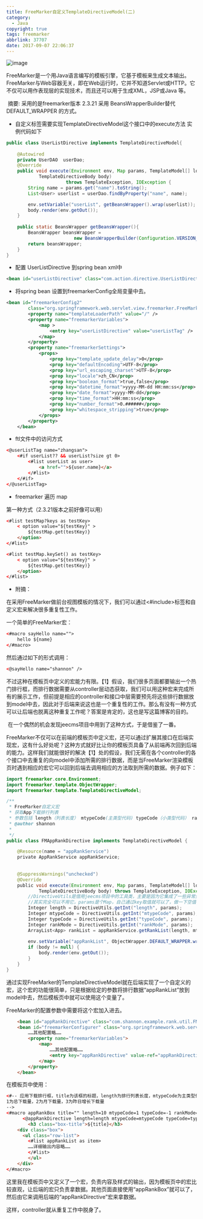 ```yaml
---
title: FreeMarker自定义TemplateDirectiveModel(二)
category:
  - Java
copyright: true
tags: freemarker
abbrlink: 37707
date: 2017-09-07 22:06:37
---
```


![image](http://ovi3ob9p4.bkt.clouddn.com/TIETU/CT0032.jpg)

FreeMarker是一个用Java语言编写的模板引擎，它基于模板来生成文本输出。FreeMarker与Web容器无关，即在Web运行时，它并不知道Servlet或HTTP。它不仅可以用作表现层的实现技术，而且还可以用于生成XML，JSP或Java 等。
<!--more-->

​	摘要: 采用的是freemarker版本 2.3.21 采用 BeansWrapperBuilder替代DEFAULT_WRAPPER 的方式。

* 自定义标签需要实现TemplateDirectiveModel这个接口中的execute方法  实例代码如下

```java
public class UserListDirective implements TemplateDirectiveModel{
	
	@Autowired
	private UserDAO  userDao;
	@Override
	public void execute(Environment env, Map params, TemplateModel[] loopVars,
			TemplateDirectiveBody body) 
                      throws TemplateException, IOException {
		String name = params.get("name").toString();
		List<User> userlist = userDao.findByProperty("name", name);

		env.setVariable("userList", getBeansWrapper().wrap(userlist));
		body.render(env.getOut());
	}
	
	public static BeansWrapper getBeansWrapper(){
		BeansWrapper beansWrapper = 
                         new BeansWrapperBuilder(Configuration.VERSION_2_3_21).build();
		return beansWrapper;
	}
}
```

* 配置 UserListDirective 到spring  bean xml中

```xml
<bean id="userListDirective" class="com.action.directive.UserListDirective"></bean>
```

* 将spring bean 设置到freemarkerConfig全局变量中去。 

```xml
<bean id="freemarkerConfig2"
        class="org.springframework.web.servlet.view.freemarker.FreeMarkerConfigurer">
        <property name="templateLoaderPath" value="/" />
        <property name="freemarkerVariables">
            <map >
                <entry key="userListDirective" value="userListTag" />
            </map>
        </property>
        <property name="freemarkerSettings">
            <props>
                <prop key="template_update_delay">0</prop>
                <prop key="defaultEncoding">UTF-8</prop>
                <prop key="url_escaping_charset">UTF-8</prop>
                <prop key="locale">zh_CN</prop>
                <prop key="boolean_format">true,false</prop>
                <prop key="datetime_format">yyyy-MM-dd HH:mm:ss</prop>
                <prop key="date_format">yyyy-MM-dd</prop>
                <prop key="time_format">HH:mm:ss</prop>
                <prop key="number_format">0.######</prop>
                <prop key="whitespace_stripping">true</prop>
            </props>
        </property>
    </bean>
```

* ftl文件中的访问方式

```html
<@userListTag name="zhangsan">
    <#if userList?? && userList?size gt 0>
        <#list userList as user>
            <a href="">${user.name}</a>
        </#list>
    </#if> 
</@userListTag>
```

* freemarker 遍历 map

第一种方式（2.3.21版本之前好像可以用）

```html
<#list testMap?keys as testKey>  
    < option value="${testKey}" >  
        ${testMap.get(testKey)}  
    </option>  
</#list>
```

```html
<#list testMap.keySet() as testKey>  
    < option value="${testKey}" >  
        ${testMap.get(testKey)}  
    </option>  
</#list>
```
* 附摘：

在采用FreeMarker做前台视图模板的情况下，我们可以通过<#include>标签和自定义宏来解决很多重复性工作。

一个简单的FreeMarker宏：

```html
<#macro sayHello name="">
    hello ${name}
</#macro>
```

然后通过如下的形式调用：

```html
<@sayHello name="shannon" />  
```

​	不过这种在模板页中定义的宏能力有限。【1】假设，我们很多页面都要输出一个热门排行框，而排行数据需要从controller层动态获取，我们可以用这种宏来完成所有的展示工作，但前提是相应的controller和接口中层需要预先将这些排行数据放到model中去，因此对于后端来说这也是一个重复性的工作。那么有没有一种方式可以让后端也脱离这种重复工作呢？答案是肯定的，这也是写这篇博客的目的。

​	在一个偶然的机会发现jeecms项目中用到了这种方式，于是借鉴了一番。

​	FreeMarker不仅可以在前端的模板页中定义宏，还可以通过扩展其接口在后端实现宏，这有什么好处呢？这种方式就好比让你的模板页具备了从前端再次回到后端的能力。这样我们就能很好的解决【1】处的假设，我们无需在各个controller的各个接口中去重复的向model中添加所需的排行数据，而是当FreeMarker渲染模板页时遇到相应的宏它可以回到后端去调用相应的方法取到所需的数据。例子如下：

```java
import freemarker.core.Environment;
import freemarker.template.ObjectWrapper;
import freemarker.template.TemplateDirectiveModel;

/**
 * FreeMarker自定义宏
 * 获取App下载排行列表
 * 参数包括 length（列表长度） mtypeCode(主类型代码) typeCode（小类型代码） rankMode（排行模式1、2、3）
 * @author shannon
 *
 */
public class FMAppRankDirective implements TemplateDirectiveModel {

    @Resource(name = "appRankService")
    private AppRankService appRankService;
    
    
    @SuppressWarnings("unchecked")
    @Override
    public void execute(Environment env, Map params, TemplateModel[] loopVars,
            TemplateDirectiveBody body) throws TemplateException, IOException {
        //DirectiveUtils是借用jeecms项目中的工具类，主要是因为它集成了一些异常处理功能，
        //其实完全可以不用它，params是个Map，自己通过key取值就可以了，做一下空值判断
        Integer length = DirectiveUtils.getInt("length", params);
        Integer mtypeCode = DirectiveUtils.getInt("mtypeCode", params);
        Integer typeCode = DirectiveUtils.getInt("typeCode", params);
        Integer rankMode = DirectiveUtils.getInt("rankMode", params);
        ArrayList<App> rankList = appRankService.getRankList(length, mtypeCode, typeCode, rankMode);
        
        env.setVariable("appRankList", ObjectWrapper.DEFAULT_WRAPPER.wrap(rankList));
        if (body != null) {
            body.render(env.getOut());
        }
    }
}
```

​	通过实现FreeMarker的TemplateDirectiveModel就在后端实现了一个自定义的宏，这个宏的功能很简单，只是根据给定的参数将排行数据“appRankList”放到model中去，然后模板页中就可以使用这个变量了。

FreeMarker的配置参数中需要将这个宏加入进去。

```html
	<bean id="appRankDirective" class="com.shannon.example.rank.util.FMAppRankDirective" />
	<bean id="freemarkerConfigurer" class="org.springframework.web.servlet.view.freemarker.FreeMarkerConfigurer">
		……其他配置略……
		<property name="freemarkerVariables">
			<map>
				……其他配置略……
				<entry key="appRankDirective" value-ref="appRankDirective"/>
			</map>
		</property>
	</bean>
```

在模板页中使用：

```html
<#-- 应用下载排行框，title为该框的标题，length为排行列表长度，mtypeCode为主类型代码，typeCode为小类型代码，rankMode为排行方式 
1为总下载量，2为月下载量，3为昨日增长下载量
-->
<#macro appRankBox title="" length=10 mtypeCode=1 typeCode=-1 rankMode=1>
      <@appRankDirective length=length mtypeCode=mtypeCode typeCode=typeCode rankMode=rankMode />
        <h3 class="box-title">${title}</h3>
    <div class="box">
      <ul class="row-list">
        <#list appRankList as item>
        ……详细输出内容略……
        </#list>
        </ul>
    </div>
</#macro>
```

​	这里我在模板页中又定义了一个宏，负责内容及样式的输出，因为模板页中的宏比较直观，让后端的宏只负责拿数据。其他页面直接使用“appRankBox”就可以了，然后由它来调用后端的“appRankDirective”宏来拿数据。

这样，controller就从重复工作中脱身了。
